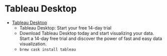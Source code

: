 # Tableau Desktop
- [Tableau Desktop](https://www.tableau.com/products/desktop/download)
  -  Tableau Desktop: Start your free 14-day trial
  - Download Tableau Desktop today and start visualizing your data. Start a 14-day free trial and discover the power of fast and easy data visualization.
  - `brew cask install tableau`
